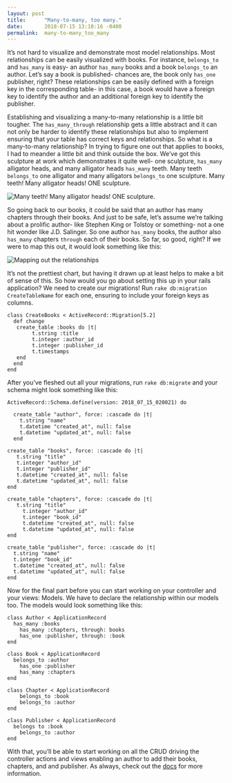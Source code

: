 ```yaml
---
layout: post
title:      "Many-to-many, too many."
date:       2018-07-15 13:10:16 -0400
permalink:  many-to-many_too_many
---
```



It’s not hard to visualize and demonstrate most model relationships. Most relationships can be easily visualized with books. For instance, `belongs_to` and `has_many` is easy- an author `has_many` books and a book `belongs_to` an author. Let’s say a book is published- chances are, the book only `has_one` publisher, right? These relationships can be easily defined with a foreign key in the corresponding table- in this case, a book would have a foreign key to identify the author and an additional foreign key to identify the publisher.

Establishing and visualizing a many-to-many relationship is a little bit tougher. The `has_many_through` relationship gets a little abstract and it can not only be harder to identify these relationships but also to implement ensuring that your table has correct keys and relationships. So what is a many-to-many relationship? In trying to figure one out that applies to books, I had to meander a little bit and think outside the box. We’ve got this sculpture at work which demonstrates it quite well- one sculpture, `has_many` alligator heads, and many alligator heads `has_many` teeth. Many teeth `belongs_to` one alligator and many alligators `belongs_to`  one sculpture. Many teeth! Many alligator heads! ONE sculpture.

![Many teeth! Many alligator heads! ONE sculpture.](https://imgur.com/hnJNbU1.jpg)

So going back to our books, it could be said that an author has many chapters through their books. And just to be safe, let’s assume we’re talking about a prolific author- like Stephen King or Tolstoy or something- not a one hit wonder like J.D. Salinger. So one author `has_many` books, the author also `has_many` chapters `through` each of their books. So far, so good, right? If we were to map this out, it would look something like this: 

![Mapping out the relationships](https://imgur.com/xQoD06F.jpg)

It’s not the prettiest chart, but having it drawn up at least helps to make a bit of sense of this. So how would you go about setting this up in your rails application? We need to create our migrations! Run `rake db:migration CreateTableName` for each one, ensuring to include your foreign keys as columns. 
```
class CreateBooks < ActiveRecord::Migration[5.2]
  def change
   create_table :books do |t|
		t.string :title
		t.integer :author_id
		t.integer :publisher_id
		t.timestamps
   end
  end
end
```

After you’ve fleshed out all your migrations, run `rake db:migrate`  and your schema might look something like this:

```
ActiveRecord::Schema.define(version: 2018_07_15_020021) do

  create_table "author", force: :cascade do |t|
    t.string "name"
    t.datetime "created_at", null: false
    t.datetime "updated_at", null: false
  end 

create_table "books", force: :cascade do |t|
   t.string "title"
   t.integer "author_id"
   t.integer "publisher_id"
   t.datetime "created_at", null: false
   t.datetime "updated_at", null: false
end 

create_table "chapters", force: :cascade do |t|
   t.string "title"
	 t.integer "author_id"
	 t.integer "book_id"
	 t.datetime "created_at", null: false
	 t.datetime "updated_at", null: false
end 

create_table "publisher", force: :cascade do |t|
  t.string "name"
  t.integer "book_id"
  t.datetime "created_at", null: false
  t.datetime "updated_at", null: false
end 
```

Now for the final part before you can start working on your controller and your views: Models. We have to declare the relationship within our models too. The models would look something like this:

```
class Author < ApplicationRecord
  has_many :books
	has_many :chapters, through: books
	has_one :publisher, through: :book
end 

class Book < ApplicationRecord
  belongs_to :author
	has_one :publisher
	has_many :chapters
end 

class Chapter < ApplicationRecord
	belongs_to :book
	belongs_to :author
end 

class Publisher < ApplicationRecord 
  belongs to :book
	belongs_to :author
end 
```

With that, you’ll be able to start working on all the CRUD driving the controller actions and views enabling an author to add their books, chapters, and and publisher. As always, check out the [docs](http://guides.rubyonrails.org/association_basics.html) for more information.
